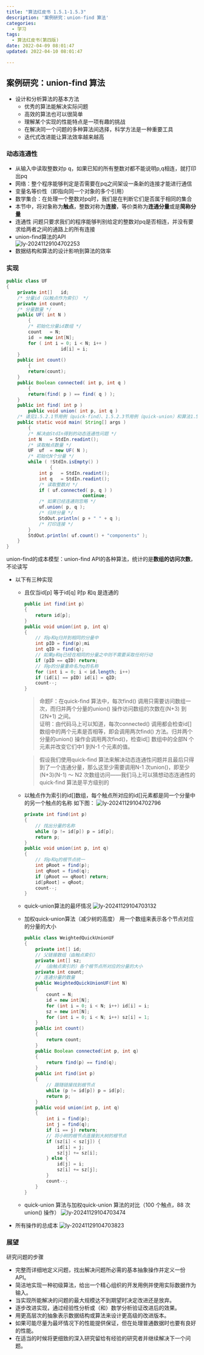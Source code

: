 ```yaml
---
title: "算法红皮书 1.5.1-1.5.3"
description: '案例研究：union-find 算法'
categories:
  - 学习
tags:
  - 算法红皮书(第四版)
date: 2022-04-09 08:01:47 
updated: 2022-04-10 08:01:47 

---
```


## 案例研究：union-find 算法

- 设计和分析算法的基本方法
  - 优秀的算法能解决实际问题
  - 高效的算法也可以很简单
  - 理解某个实现的性能特点是一项有趣的挑战
  - 在解决同一个问题的多种算法间选择，科学方法是一种重要工具
  - 迭代式改进能让算法效率越来越高

### 动态连通性

- 从输入中读取整数对p q，如果已知的所有整数对都不能说明p,q相连，就打印出pq
- 网络：整个程序能够判定是否需要在pq之间架设一条新的连接才能进行通信
- 变量名等价性（即指向同一个对象的多个引用）
- 数学集合：在处理一个整数对pq时，我们是在判断它们是否属于相同的集合
- 本节中，将对象称为**触点**，整数对称为**连接**，等价类称为**连通分量**或是**简称分量**
- 连通性 问题只要求我们的程序能够判别给定的整数对pq是否相连，并没有要求给两者之间的通路上的所有连接
- union-find算法的API  
  ![ly-20241129104702253](attachments/img/ly-20241129104702253.png)
- 数据结构和算法的设计影响到算法的效率

### 实现

```java
public class UF
{
	private int[]	id;
	/* 分量id（以触点作为索引） */
	private int	count;
	/* 分量数量 */
	public UF( int N )
		{
		/* 初始化分量id数组 */
		count	= N;
		id	= new int[N];
		for ( int i = 0; i < N; i++ )
					id[i] = i;
	}
	public int count()
		{
		return(count);
	}
	public Boolean connected( int p, int q )
		{
		return(find( p ) == find( q ) );
	}
	public int find( int p )
		public void union( int p, int q )
	/* 请见1.5.2.1节用例（quick-find）、1.5.2.3节用例（quick-union）和算法1.5（加权quick-union） */
	public static void main( String[] args )
		{
		/* 解决由StdIn得到的动态连通性问题 */
		int	N	= StdIn.readint();
		/* 读取触点数量 */
		UF	uf	= new UF( N );
		/* 初始化N个分量 */
		while ( !StdIn.isEmpty() )
				{
			int	p	= StdIn.readint();
			int	q	= StdIn.readint();
			/* 读取整数对 */
			if ( uf.connected( p, q ) )
							continue;
			/* 如果已经连通则忽略 */
			uf.union( p, q );
			/* 归并分量 */
			StdOut.println( p + " " + q );
			/* 打印连接 */
		}
		StdOut.println( uf.count() + "components" );
	}
}
```

union-find的成本模型：union-find API的各种算法，统计的是**数组的访问次数**，不论读写  

- 以下有三种实现

  - 且仅当id[p] 等于id[q] 时p 和q 是连通的

    ```java
    public int find(int p)
    {
    	return id[p];
    }
    public void union(int p, int q)
    {
    	// 将p和q归并到相同的分量中
    	int pID = find(p);mi
    	int qID = find(q);
    	// 如果p和q已经在相同的分量之中则不需要采取任何行动
    	if (pID == qID) return;
    	// 将p的分量重命名为q的名称
    	for (int i = 0; i < id.length; i++)
    	if (id[i] == pID) id[i] = qID;
    	count--;
    }
    ```

    > 命题F：在quick-find 算法中，每次find() 调用只需要访问数组一次，而归并两个分量的union() 操作访问数组的次数在(N+3) 到(2N+1) 之间。  
    > 证明：由代码马上可以知道，每次connected() 调用都会检查id[] 数组中的两个元素是否相等，即会调用两次find() 方法。归并两个分量的union() 操作会调用两次find()，检查id[] 数组中的全部N 个元素并改变它们中1 到N-1 个元素的值。
    
    > 假设我们使用quick-find 算法来解决动态连通性问题并且最后只得到了一个连通分量，那么这至少需要调用N-1 次union()，即至少(N+3)(N-1) ～ N2 次数组访问——我们马上可以猜想动态连通性的quick-find 算法是平方级别的
    
    
    
    
    
  - 以触点作为索引的id[]数组，每个触点所对应的id[]元素都是同一个分量中的另一个触点的名称
    如下图：
    ![ly-20241129104702796](attachments/img/ly-20241129104702796.png)
    
    ```java
    private int find(int p)
    {
    	// 找出分量的名称
    	while (p != id[p]) p = id[p];
    	return p;
    }
    public void union(int p, int q)
    {
    	// 将p和q的根节点统一
    	int pRoot = find(p);
    	int qRoot = find(q);
    	if (pRoot == qRoot) return;
    	id[pRoot] = qRoot;
    	count--;
    }
    ```
    
  - quick-union算法的最坏情况
    ![ly-20241129104703132](attachments/img/ly-20241129104703132.png)
    
  - 加权quick-union算法（减少树的高度）
    用一个数组来表示各个节点对应的分量的大小
  
    ```java
    public class WeightedQuickUnionUF
    {
    	private int[] id;
    	// 父链接数组（由触点索引）
    	private int[] sz;
    	// （由触点索引的）各个根节点所对应的分量的大小
    	private int count;
    	// 连通分量的数量
    	public WeightedQuickUnionUF(int N)
    	{
    		count = N;
    		id = new int[N];
    		for (int i = 0; i < N; i++) id[i] = i;
    		sz = new int[N];
    		for (int i = 0; i < N; i++) sz[i] = 1;
    	}
    	public int count()
    	{
    		return count;
    	}
    	public Boolean connected(int p, int q)
    	{
    		return find(p) == find(q);
    	}
    	public int find(int p)
    	{
    		// 跟随链接找到根节点
    		while (p != id[p]) p = id[p];
    		return p;
    	}
    	public void union(int p, int q)
    	{
    		int i = find(p);
    		int j = find(q);
    		if (i == j) return;
    		// 将小树的根节点连接到大树的根节点
    		if (sz[i] < sz[j]) {
    			id[i] = j;
    			sz[j] += sz[i];
    		} else {
    			id[j] = i;
    			sz[i] += sz[j];
    		}
    		count--;
    	}
    }
    ```
  
  - quick-union 算法与加权quick-union 算法的对比（100 个触点，88 次union() 操作）
    ![ly-20241129104703474](attachments/img/ly-20241129104703474.png)
  
- 所有操作的总成本
  ![ly-20241129104703823](attachments/img/ly-20241129104703823.png)

  

### 展望

研究问题的步骤

- 完整而详细地定义问题，找出解决问题所必需的基本抽象操作并定义一份 API。
- 简洁地实现一种初级算法，给出一个精心组织的开发用例并使用实际数据作为输入。
- 当实现所能解决的问题的最大规模达不到期望时决定改进还是放弃。
- 逐步改进实现，通过经验性分析或（和）数学分析验证改进后的效果。
- 用更高层次的抽象表示数据结构或算法来设计更高级的改进版本。
- 如果可能尽量为最坏情况下的性能提供保证，但在处理普通数据时也要有良好的性能。
- 在适当的时候将更细致的深入研究留给有经验的研究者并继续解决下一个问题。
